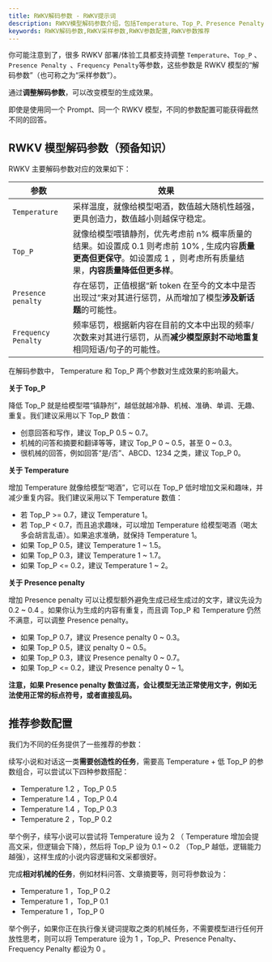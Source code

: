 ```yaml
---
title: RWKV解码参数 - RWKV提示词
description: RWKV模型解码参数介绍，包括Temperature、Top_P、Presence Penalty和Frequency Penalty等参数的效果和推荐配置。
keywords: RWKV解码参数,RWKV采样参数,RWKV参数配置,RWKV参数推荐
---
```


你可能注意到了，很多 RWKV 部署/体验工具都支持调整 `Temperature`、`Top_P` 、`Presence Penalty `、`Frequency Penalty`等参数，这些参数是 RWKV 模型的“解码参数”（也可称之为“采样参数”）。

通过**调整解码参数**，可以改变模型的生成效果。

即使是使用同一个 Prompt、同一个 RWKV 模型，不同的参数配置可能获得截然不同的回答。

## RWKV 模型解码参数（预备知识）

RWKV 主要解码参数对应的效果如下：

| 参数                | 效果                                                                                                                                                            |
| ------------------- | --------------------------------------------------------------------------------------------------------------------------------------------------------------- |
| `Temperature`       | 采样温度，就像给模型喝酒，数值越大随机性越强，更具创造力，数值越小则越保守稳定。                                                                                |
| `Top_P`             | 就像给模型喂镇静剂，优先考虑前 n% 概率质量的结果。如设置成 0.1 则考虑前 10% , 生成内容**质量更高但更保守**。如设置成 1 ，则考虑所有质量结果，**内容质量降低但更多样**。 |
| `Presence penalty`  | 存在惩罚，正值根据“新 token 在至今的文本中是否出现过”来对其进行惩罚，从而增加了模型**涉及新话题**的可能性。                                                         |
| `Frequency Penalty` | 频率惩罚，根据新内容在目前的文本中出现的频率/次数来对其进行惩罚，从而**减少模型原封不动地重复**相同短语/句子的可能性。                                              |

在解码参数中， Temperature 和 Top_P 两个参数对生成效果的影响最大。

**关于 Top_P**

降低 Top_P 就是给模型喂“镇静剂”，越低就越冷静、机械、准确、单调、无趣、重复。我们建议采用以下 Top_P 数值：

- 创意回答和写作，建议 Top_P 0.5 ~ 0.7。
- 机械的问答和摘要和翻译等等，建议 Top_P 0 ~ 0.5，甚至 0 ~ 0.3。
- 很机械的回答，例如回答“是/否”、ABCD、1234 之类，建议 Top_P 0。

**关于 Temperature**

增加 Temperature 就像给模型“喝酒”，它可以在 Top_P 低时增加文采和趣味，并减少重复内容。我们建议采用以下 Temperature 数值：

- 若 Top_P >= 0.7，建议 Temperature 1。
- 若 Top_P < 0.7，而且追求趣味，可以增加 Temperature 给模型喝酒（喝太多会胡言乱语）。如果追求准确，就保持 Temperature 1。
- 如果 Top_P 0.5，建议 Temperature 1 ~ 1.5。
- 如果 Top_P 0.3，建议 Temperature 1 ~ 1.7。
- 如果 Top_P <= 0.2，建议 Temperature 1 ~ 2。

**关于 Presence penalty**

增加 Presence penalty 可以让模型额外避免生成已经生成过的文字，建议先设为 0.2 ~ 0.4 。如果你认为生成的内容有重复，而且调 Top_P 和 Temperature 仍然不满意，可以调整 Presence penalty。

- 如果 Top_P 0.7，建议 Presence penalty 0 ~ 0.3。
- 如果 Top_P 0.5，建议 penalty 0 ~ 0.5。
- 如果 Top_P 0.3，建议 Presence penalty 0 ~ 0.7。
- 如果 Top_P <= 0.2，建议 Presence penalty 0 ~ 1。

**注意，如果 Presence penalty 数值过高，会让模型无法正常使用文字，例如无法使用正常的标点符号，或者直接乱码。**


## 推荐参数配置

我们为不同的任务提供了一些推荐的参数：

续写小说和对话这一类**需要创造性的任务**，需要高 Temperature + 低 Top_P 的参数组合，可以尝试以下四种参数搭配：

- Temperature 1.2 ，Top_P 0.5
- Temperature 1.4 ，Top_P 0.4 
- Temperature 1.4 ，Top_P 0.3
- Temperature 2 ，Top_P 0.2 

举个例子，续写小说可以尝试将 Temperature 设为 2 （ Temperature 增加会提高文采，但逻辑会下降），然后将 Top_P 设为 0.1 ~ 0.2 （Top_P 越低，逻辑能力越强），这样生成的小说内容逻辑和文采都很好。

完成**相对机械的任务**，例如材料问答、文章摘要等，则可将参数设为：

- Temperature 1 ，Top_P 0.2
- Temperature 1 ，Top_P 0.1
- Temperature 1 ，Top_P 0 

举个例子，如果你正在执行像关键词提取之类的机械任务，不需要模型进行任何开放性思考，则可以将 Temperature 设为 1 ，Top_P、Presence Penalty、Frequency Penalty 都设为 0 。

